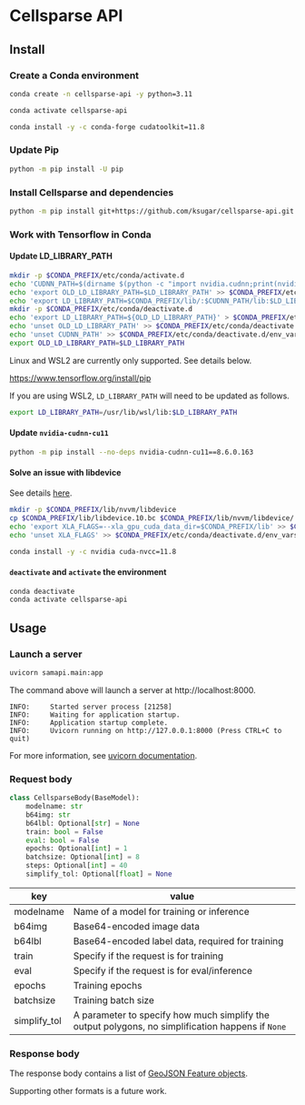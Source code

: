 # Cellsparse API

## Install

### Create a Conda environment

```bash
conda create -n cellsparse-api -y python=3.11
```

```bash
conda activate cellsparse-api
```

```bash
conda install -y -c conda-forge cudatoolkit=11.8
```

### Update Pip

```bash
python -m pip install -U pip
```

### Install Cellsparse and dependencies

```bash
python -m pip install git+https://github.com/ksugar/cellsparse-api.git
```

### Work with Tensorflow in Conda

#### Update LD_LIBRARY_PATH

```bash
mkdir -p $CONDA_PREFIX/etc/conda/activate.d
echo 'CUDNN_PATH=$(dirname $(python -c "import nvidia.cudnn;print(nvidia.cudnn.__file__)"))' > $CONDA_PREFIX/etc/conda/activate.d/env_vars.sh
echo 'export OLD_LD_LIBRARY_PATH=$LD_LIBRARY_PATH' >> $CONDA_PREFIX/etc/conda/activate.d/env_vars.sh
echo 'export LD_LIBRARY_PATH=$CONDA_PREFIX/lib/:$CUDNN_PATH/lib:$LD_LIBRARY_PATH' >> $CONDA_PREFIX/etc/conda/activate.d/env_vars.sh
mkdir -p $CONDA_PREFIX/etc/conda/deactivate.d
echo 'export LD_LIBRARY_PATH=${OLD_LD_LIBRARY_PATH}' > $CONDA_PREFIX/etc/conda/deactivate.d/env_vars.sh
echo 'unset OLD_LD_LIBRARY_PATH' >> $CONDA_PREFIX/etc/conda/deactivate.d/env_vars.sh
echo 'unset CUDNN_PATH' >> $CONDA_PREFIX/etc/conda/deactivate.d/env_vars.sh
export OLD_LD_LIBRARY_PATH=$LD_LIBRARY_PATH
```

Linux and WSL2 are currently only supported. See details below.

https://www.tensorflow.org/install/pip

If you are using WSL2, `LD_LIBRARY_PATH` will need to be updated as follows.

```bash
export LD_LIBRARY_PATH=/usr/lib/wsl/lib:$LD_LIBRARY_PATH
```

#### Update `nvidia-cudnn-cu11`

```bash
python -m pip install --no-deps nvidia-cudnn-cu11==8.6.0.163
```

#### Solve an issue with libdevice

See details [here](https://github.com/tensorflow/tensorflow/issues/58681#issuecomment-1333849966).

```bash
mkdir -p $CONDA_PREFIX/lib/nvvm/libdevice
cp $CONDA_PREFIX/lib/libdevice.10.bc $CONDA_PREFIX/lib/nvvm/libdevice/
echo 'export XLA_FLAGS=--xla_gpu_cuda_data_dir=$CONDA_PREFIX/lib' >> $CONDA_PREFIX/etc/conda/activate.d/env_vars.sh
echo 'unset XLA_FLAGS' >> $CONDA_PREFIX/etc/conda/deactivate.d/env_vars.sh
```

```bash
conda install -y -c nvidia cuda-nvcc=11.8
```

#### `deactivate` and `activate` the environment

```bash
conda deactivate
conda activate cellsparse-api
```

## Usage

### Launch a server

```bash
uvicorn samapi.main:app
```

The command above will launch a server at http://localhost:8000.

```
INFO:     Started server process [21258]
INFO:     Waiting for application startup.
INFO:     Application startup complete.
INFO:     Uvicorn running on http://127.0.0.1:8000 (Press CTRL+C to quit)
```

For more information, see [uvicorn documentation](https://www.uvicorn.org/#command-line-options).

### Request body

```python
class CellsparseBody(BaseModel):
    modelname: str
    b64img: str
    b64lbl: Optional[str] = None
    train: bool = False
    eval: bool = False
    epochs: Optional[int] = 1
    batchsize: Optional[int] = 8
    steps: Optional[int] = 40
    simplify_tol: Optional[float] = None
```

| key          | value                                                                                             |
| ------------ | ------------------------------------------------------------------------------------------------- |
| modelname    | Name of a model for training or inference                                                         |
| b64img       | Base64-encoded image data                                                                         |
| b64lbl       | Base64-encoded label data, required for training                                                  |
| train        | Specify if the request is for training                                                            |
| eval         | Specify if the request is for eval/inference                                                      |
| epochs       | Training epochs                                                                                   |
| batchsize    | Training batch size                                                                               |
| simplify_tol | A parameter to specify how much simplify the output polygons, no simplification happens if `None` |

### Response body

The response body contains a list of [GeoJSON Feature objects](https://geojson.org).

Supporting other formats is a future work.